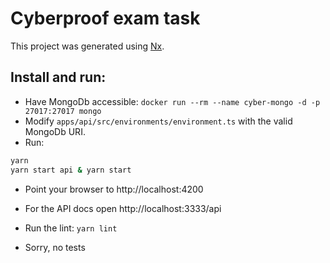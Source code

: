 

# Cyberproof exam task

This project was generated using [Nx](https://nx.dev).

## Install and run:

* Have MongoDb accessible: 
```docker run --rm --name cyber-mongo -d -p 27017:27017 mongo```
* Modify ```apps/api/src/environments/environment.ts``` with the valid MongoDb URI.
* Run:
```bash
yarn
yarn start api & yarn start
```
* Point your browser to http://localhost:4200

* For the API docs open http://localhost:3333/api

* Run the lint: ```yarn lint```
* Sorry, no tests
